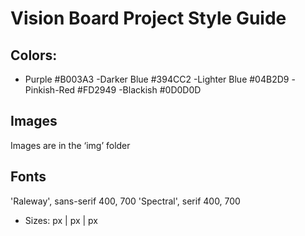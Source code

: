 
# Vision Board Project Style Guide

## Colors:
- Purple  #B003A3
-Darker Blue #394CC2
-Lighter Blue #04B2D9
-Pinkish-Red #FD2949
-Blackish #0D0D0D


## Images
Images are in the ‘img’ folder

## Fonts
 'Raleway', sans-serif 400, 700
 'Spectral', serif 400, 700
- Sizes: px | px | px






